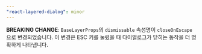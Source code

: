 ```yaml
---
"react-layered-dialog": minor
---
```


**BREAKING CHANGE**: `BaseLayerProps`의 `dismissable` 속성명이 `closeOnEscape`으로 변경되었습니다. 이 변경은 ESC 키를 눌렀을 때 다이얼로그가 닫히는 동작을 더 명확하게 나타냅니다.
